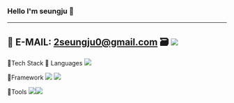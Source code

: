 ### Hello I'm seungju 👋
------
📧 E-MAIL: 2seungju0@gmail.com
🗃️ <a href="https://velog.io/@ysj220"><img src="https://img.shields.io/badge/Velog-3DDC84?style=flat-square&logo=Blogger&logoColor=white"/></a>
-------
🔨Tech Stack
📍 Languages
<img src="https://img.shields.io/badge/python-3776AB?style=flat-square&logo=python&logoColor=white"/>

 📍Framework
 <img src="https://img.shields.io/badge/DJANGO-092E20?style=flat-square&logo=DJANGO&logoColor=white"/> <img src="https://img.shields.io/badge/DJANGO REST FRAMEWORK-092E20?style=flat-square&logo=DJANGO REST FRAMEWORK&logoColor=white"/>
 
 📍Tools
 <img src="https://img.shields.io/badge/Git-F05032?style=flat-square&logo=Git&logoColor=white"/><img src="https://img.shields.io/badge/GitHub-181717?style=flat-square&logo=GitHub&logoColor=white"/>
<!--
**seoungjuyu/seoungjuyu** is a ✨ _special_ ✨ repository because its `README.md` (this file) appears on your GitHub profile.

Here are some ideas to get you started:

- 🔭 I’m currently working on ...
- 🌱 I’m currently learning ...
- 👯 I’m looking to collaborate on ...
- 🤔 I’m looking for help with ...
- 💬 Ask me about ...
- 📫 How to reach me: ...
- 😄 Pronouns: ...
- ⚡ Fun fact: ...
-->
